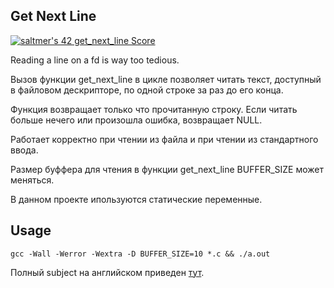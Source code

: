 ## Get Next Line ##

[![saltmer's 42 get_next_line Score](https://badge42.vercel.app/api/v2/cl1mc7bhg006309kzftm5w40f/project/2164841)](https://github.com/JaeSeoKim/badge42)

Reading a line on a fd is way too tedious.


Вызов функции get_next_line в цикле позволяет читать текст, доступный в файловом дескрипторе, по одной строке за раз до его конца.

Функция возвращает только что прочитанную строку. Если читать больше нечего или произошла ошибка, возвращает NULL.

Работает корректно при чтении из файла и при чтении из стандартного ввода.

Размер буффера для чтения в функции get_next_line BUFFER_SIZE может меняться.

В данном проекте ипользуются статические переменные. 

##  Usage

```
gcc -Wall -Werror -Wextra -D BUFFER_SIZE=10 *.c && ./a.out
```

Полный subject на английском приведен <a href="./en.subject.pdf">тут</a>.
